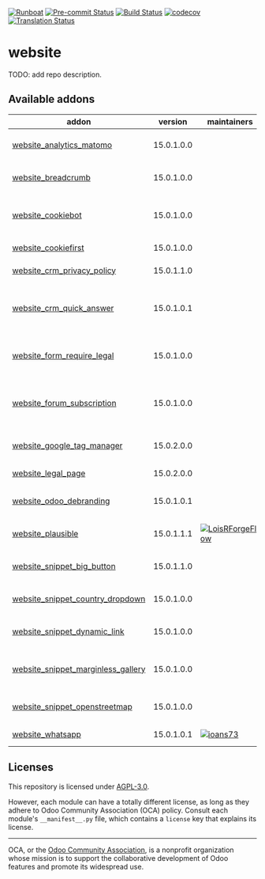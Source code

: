 
[![Runboat](https://img.shields.io/badge/runboat-Try%20me-875A7B.png)](https://runboat.odoo-community.org/builds?repo=OCA/website&target_branch=15.0)
[![Pre-commit Status](https://github.com/OCA/website/actions/workflows/pre-commit.yml/badge.svg?branch=15.0)](https://github.com/OCA/website/actions/workflows/pre-commit.yml?query=branch%3A15.0)
[![Build Status](https://github.com/OCA/website/actions/workflows/test.yml/badge.svg?branch=15.0)](https://github.com/OCA/website/actions/workflows/test.yml?query=branch%3A15.0)
[![codecov](https://codecov.io/gh/OCA/website/branch/15.0/graph/badge.svg)](https://codecov.io/gh/OCA/website)
[![Translation Status](https://translation.odoo-community.org/widgets/website-15-0/-/svg-badge.svg)](https://translation.odoo-community.org/engage/website-15-0/?utm_source=widget)

<!-- /!\ do not modify above this line -->

# website

TODO: add repo description.

<!-- /!\ do not modify below this line -->

<!-- prettier-ignore-start -->

[//]: # (addons)

Available addons
----------------
addon | version | maintainers | summary
--- | --- | --- | ---
[website_analytics_matomo](website_analytics_matomo/) | 15.0.1.0.0 |  | Track website users using matomo
[website_breadcrumb](website_breadcrumb/) | 15.0.1.0.0 |  | Let you have breadcrumbs in website pages
[website_cookiebot](website_cookiebot/) | 15.0.1.0.0 |  | Ask for cookies consent connecting with Cookiebot
[website_cookiefirst](website_cookiefirst/) | 15.0.1.0.0 |  | Cookiefirst integration
[website_crm_privacy_policy](website_crm_privacy_policy/) | 15.0.1.1.0 |  | Website CRM privacy policy
[website_crm_quick_answer](website_crm_quick_answer/) | 15.0.1.0.1 |  | Add an automatic answer for contacts asking for info
[website_form_require_legal](website_form_require_legal/) | 15.0.1.0.0 |  | Add possibility to require confirm legal terms.
[website_forum_subscription](website_forum_subscription/) | 15.0.1.0.0 |  | Adds a button to allow subscription from the website
[website_google_tag_manager](website_google_tag_manager/) | 15.0.2.0.0 |  | Add support for Google Tag Manager
[website_legal_page](website_legal_page/) | 15.0.2.0.0 |  | Website Legal Page
[website_odoo_debranding](website_odoo_debranding/) | 15.0.1.0.1 |  | Remove Odoo Branding from Website
[website_plausible](website_plausible/) | 15.0.1.1.1 | [![LoisRForgeFlow](https://github.com/LoisRForgeFlow.png?size=30px)](https://github.com/LoisRForgeFlow) | Track website users using plausible
[website_snippet_big_button](website_snippet_big_button/) | 15.0.1.1.0 |  | A snippet that adds two big buttons
[website_snippet_country_dropdown](website_snippet_country_dropdown/) | 15.0.1.0.0 |  | Allow to select country in a dropdown
[website_snippet_dynamic_link](website_snippet_dynamic_link/) | 15.0.1.0.0 |  | Website Snippet Dynamic Link
[website_snippet_marginless_gallery](website_snippet_marginless_gallery/) | 15.0.1.0.0 |  | Add a snippet to have a marginless image gallery
[website_snippet_openstreetmap](website_snippet_openstreetmap/) | 15.0.1.0.0 |  | Website Snippet OpenStreetMap
[website_whatsapp](website_whatsapp/) | 15.0.1.0.1 | [![ioans73](https://github.com/ioans73.png?size=30px)](https://github.com/ioans73) | Whatsapp integration

[//]: # (end addons)

<!-- prettier-ignore-end -->

## Licenses

This repository is licensed under [AGPL-3.0](LICENSE).

However, each module can have a totally different license, as long as they adhere to Odoo Community Association (OCA)
policy. Consult each module's `__manifest__.py` file, which contains a `license` key
that explains its license.

----
OCA, or the [Odoo Community Association](http://odoo-community.org/), is a nonprofit
organization whose mission is to support the collaborative development of Odoo features
and promote its widespread use.
